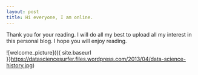 ```yaml
---
layout: post
title: Hi everyone, I am online.
---
```

Thank you for your reading. I will do all my best to upload all my interest in this personal blog. I hope you will enjoy reading.

![welcome_picture]({{ site.baseurl }}https://datasciencesurfer.files.wordpress.com/2013/04/data-science-history.jpg)

